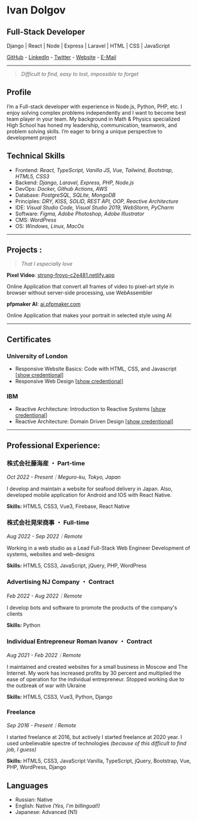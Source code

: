 # Ivan Dolgov

## Full-Stack Developer
Django | React | Node | Express | Laravel | HTML | CSS | JavaScript

[GitHub](https://github.com/aligator527/) - [LinkedIn](https://www.linkedin.com/in/aligator527/) - [Twitter](https://www.twitter.com/aligator527) - [Website](https://aligator527.github.io) - [E-Mail](mailto:algiator5278@gmail.com)

---
> *Difficult to find, easy to lost, impossible to forget*
## Profile
I’m a Full-stack developer with experience in Node.js, Python, PHP, etc. I enjoy solving complex problems independently and I want to become best team player in your team. My background in Math & Physics specialized High School has honed my leadership, communication, teamwork, and problem solving skills. I’m eager to bring a unique perspective to development project
## Technical Skills
- Frontend: *React, TypeScript, Vanilla JS, Vue, Tailwind, Bootstrap, HTML5, CSS3*
- Backend: *Django, Laravel, Express, PHP, Node.js*
- DevOps: *Docker, Github Actions, AWS*
- Database: *PostgreSQL, SQLite, MongoDB*
- Principles: *DRY, KISS, SOLID, REST API, OOP, Reactive Architecture*
- IDE: *Visual Studio Code, Visual Studio 2019, WebStorm, PyCharm*
- Software: *Figma, Adobe Photoshop, Adobe Illustrator*
- CMS: *WordPress* 
- OS: *Windows, Linux, MacOs*
---
## Projects :
>*That I especially love*

**Pixel Video**: [strong-froyo-c2e481.netlify.app](https://strong-froyo-c2e481.netlify.app/)

Online Application that convert all frames of video to pixel-art style in browser without server-side processing, use WebAssembler

**pfpmaker AI**: [ai.pfpmaker.com](https://ai.pfpmaker.com/)

Online Application that makes your portrait in selected style using AI

---
## Certificates
### University of London
- Responsive Website Basics: Code with HTML, CSS, and Javascript [[show credentional](https://coursera.org/verify/WYCV7CPWQ3ZW)]
- Responsive Web Design [[show credentional](https://coursera.org/verify/L79RQ5WYCZ88)]
### IBM
- Reactive Architecture: Introduction to Reactive Systems [[show credentional](https://courses.cognitiveclass.ai/certificates/c09c2a4f2eaa4c67be2d68f1894ffeca)]
- Reactive Architecture: Domain Driven Design [[show credentional](https://courses.cognitiveclass.ai/certificates/48205e91a1ce443bb840fa2cdc316b68)]

---
## Professional Experience:
### **株式会社藤海産** ・ Part-time 

*Oct 2022 - Present｜Meguro-ku, Tokyo, Japan*

I develop and maintain a website for seafood delivery in Japan. Also, developed mobile application for Android and IOS with React Native.

**Skills:** HTML5, CSS3, Vue3, Firebase, React Native

### **株式会社晃栄商事** ・ Full-time

*Aug 2022 - Sep 2022｜Remote*

Working in a web studio as a Lead Full-Stack Web Engineer
Development of systems, websites and web-designs

**Skills:** HTML5, CSS3, JavaScript, jQuery, PHP, WordPress

### **Advertising NJ Company** ・ Contract

*Feb 2022 - Aug 2022｜Remote*

I develop bots and software to promote the products of the company's clients

**Skills:** Python

### **Individual Entrepreneur Roman Ivanov** ・ Contract

*Aug 2021 - Feb 2022｜Remote*

I maintained and created websites for a small business in Moscow and The Internet. My work has increased profits by 30 percent and multiplied the ease of operation for the individual entrepreneur. Stopped working due to the outbreak of war with Ukraine

**Skills:** HTML5, CSS3, Vue3, Python, Django

### **Freelance**
*Sep 2016 - Present｜Remote*

I started freelance at 2016, but actively I started freelance at 2020 year. I used unbelievable spectre of technologies *(because of this difficult to find job, I guess)*

**Skills:** HTML5, CSS3, JavaScript Vanilla, TypeScript, jQuery, Bootstrap, Vue, PHP, WordPress, Django

## Languages
- Russian: Native
- English: Native *(Yes, I'm billingual!)*
- Japanese: Advanced (N1)
